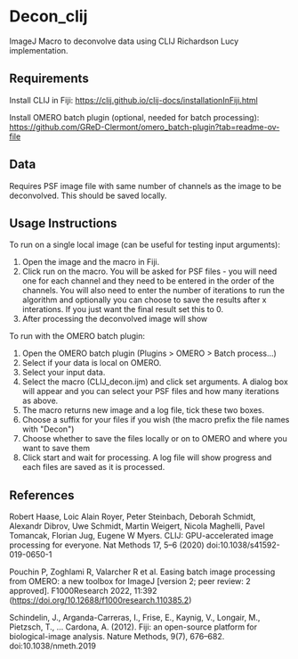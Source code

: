 # Decon_clij

ImageJ Macro to deconvolve data using CLIJ Richardson Lucy implementation. 

## Requirements
Install CLIJ in Fiji: https://clij.github.io/clij-docs/installationInFiji.html

Install OMERO batch plugin (optional, needed for batch processing): https://github.com/GReD-Clermont/omero_batch-plugin?tab=readme-ov-file 

## Data
Requires PSF image file with same number of channels as the image to be deconvolved. This should be saved locally.

## Usage Instructions
To run on a single local image (can be useful for testing input arguments):
1. Open the image and the macro in Fiji.
2. Click run on the macro. You will be asked for PSF files - you will need one for each channel and they need to be entered in the order of the channels. You will also need to enter the number of iterations to run the algorithm and optionally you can choose to save the results after x interations. If you just want the final result set this to 0.
3. After processing the deconvolved image will show

To run with the OMERO batch plugin: 
1. Open the OMERO batch plugin (Plugins > OMERO > Batch process...)
2. Select if your data is local on OMERO.
3. Select your input data.
4. Select the macro (CLIJ_decon.ijm) and click set arguments. A dialog box will appear and you can select your PSF files and how many iterations as above.
5. The macro returns new image and a log file, tick these two boxes.
6. Choose a suffix for your files if you wish (the macro prefix the file names with "Decon")
7. Choose whether to save the files locally or on to OMERO and where you want to save them
8. Click start and wait for processing. A log file will show progress and each files are saved as it is processed.

## References
Robert Haase, Loic Alain Royer, Peter Steinbach, Deborah Schmidt, Alexandr Dibrov, Uwe Schmidt, Martin Weigert, Nicola Maghelli, Pavel Tomancak, Florian Jug, Eugene W Myers. CLIJ: GPU-accelerated image processing for everyone. Nat Methods 17, 5–6 (2020) doi:10.1038/s41592-019-0650-1

Pouchin P, Zoghlami R, Valarcher R et al. Easing batch image processing from OMERO: a new toolbox for ImageJ [version 2; peer review: 2 approved]. F1000Research 2022, 11:392 (https://doi.org/10.12688/f1000research.110385.2)

Schindelin, J., Arganda-Carreras, I., Frise, E., Kaynig, V., Longair, M., Pietzsch, T., … Cardona, A. (2012). Fiji: an open-source platform for biological-image analysis. Nature Methods, 9(7), 676–682. doi:10.1038/nmeth.2019
